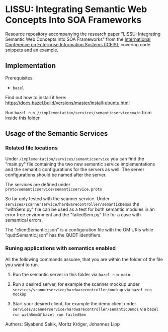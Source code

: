 # LISSU: Integrating Semantic Web Concepts Into SOA Frameworks
Resource repository accompanying the research paper "LISSU: Integrating Semantic Web Concepts Into SOA Frameworks" from the [International Conference on Enterprise Information Systems (ICEIS)](http://www.iceis.org/), covering code snippets and an example.

## Implementation

Prerequisites:
- `bazel`

Find out how to install it here: https://docs.bazel.build/versions/master/install-ubuntu.html

Run `bazel run //implementation/services/semanticservice:main` from inside this folder.



## Usage of the Semantic Services 

### Related file locations
Under `/implementation/services/semanticservice` you can find the "main.py" file containing the two new semantic service implementations and the semantic configurations for the servers as well. The server configurations should be named after the server. 

The services are defined under `proto/semanticservice/semanticservice.proto`  

So far only tested with the scanner service. Under `services/scannerservice/hardwarecontroller/semanticDemos` the "withSem.py" file can be used as a test for both semantic modules in an error free environment and the "failedSem.py" file for a case with semantical errors. 

The "clientSemantic.json" is a configuration file with the OM URIs while "qudtSemantic.json" has the QUDT identifiers. 

### Runing applications with semantics enabled 
All the following commands assume, that you are within the folder of the file you want to run. 

1) Run the semantic server in this folder via `bazel run main`.  

2) Run a desired server, for example the scanner mockup under `services/scannerservice/hardwarecontroller/mockup` via `bazel run mockup`

3) Start your desired client, for example the demo client under `services/scannerservice/hardwarecontroller/semanticDemos` via `bazel run withSem`or `bazel run failedSem`

Authors: Siyabend Sakik, Moritz Kröger, Johannes Lipp
